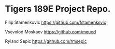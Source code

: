 # Tigers 189E Project Repo.  

Filip Stamenkovic 
<https://github.com/fstamenkovic>

Vsevolod Moskaev 
<https://github.com/meucd>

Ryland Sepic 
<https://github.com/rmsepic>
